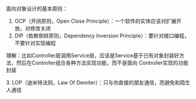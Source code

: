 面向对象设计的基本原则：
1. OCP（开闭原则，Open Close Principle）：一个软件的实体应该对扩展开放，对修改关闭
2. DIP（依赖倒转原则，Dependency Inversion Principle）：要针对接口编程，不要针对实现编程
<p>理解：比如Controller层调用Service层，应该是Service基于已有对象封装好方法，然后在Controller组合各种方法实现功能，而不是面向
Controller实现的功能封装<p>
3. LOP（迪米特法则，Law Of Demiter）：只与你直接的朋友通信，而避免和陌生人通信